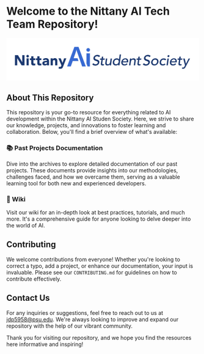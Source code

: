 # Welcome to the Nittany AI Tech Team Repository!
 
![Nittany AI Alliance Logo](Images/nittany_ai_logo.jpeg)

## About This Repository

This repository is your go-to resource for everything related to AI development within the Nittany AI Studen Society. Here, we strive to share our knowledge, projects, and innovations to foster learning and collaboration. Below, you'll find a brief overview of what's available:

### 📚 Past Projects Documentation

Dive into the archives to explore detailed documentation of our past projects. These documents provide insights into our methodologies, challenges faced, and how we overcame them, serving as a valuable learning tool for both new and experienced developers.

### 📖 Wiki

Visit our wiki for an in-depth look at best practices, tutorials, and much more. It's a comprehensive guide for anyone looking to delve deeper into the world of AI.

## Contributing

We welcome contributions from everyone! Whether you're looking to correct a typo, add a project, or enhance our documentation, your input is invaluable. Please see our `CONTRIBUTING.md` for guidelines on how to contribute effectively.

## Contact Us

For any inquiries or suggestions, feel free to reach out to us at [jdp5958@psu.edu](mailto:jdp5958@psu.edu). We're always looking to improve and expand our repository with the help of our vibrant community.

Thank you for visiting our repository, and we hope you find the resources here informative and inspiring!

